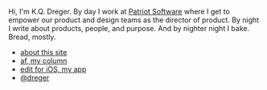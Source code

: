 Hi, I'm K.Q. Dreger. By day I work at [Patriot Software](https://patriotsoftware.com/) where I get to empower our product and design teams as the director of product. By night I write about products, people, and purpose. And by nighter night I bake. Bread, mostly. 

- [about this site](/about-site.html)
- [af, my column](https://audaciousfox.net)
- [edit for iOS, my app](https://audaciousfox.net/projects/edit/)
- [@dreger](https://twitter.com/dreger)




